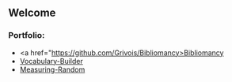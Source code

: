 ## Welcome


### Portfolio:

* <a href="https://github.com/Grivois/Bibliomancy>Bibliomancy</a>
* <a href="https://github.com/Grivois/Vocabulary-Builder">Vocabulary-Builder</a>
* <a href="https://github.com/Grivois/Measuring-Random">Measuring-Random</a>



